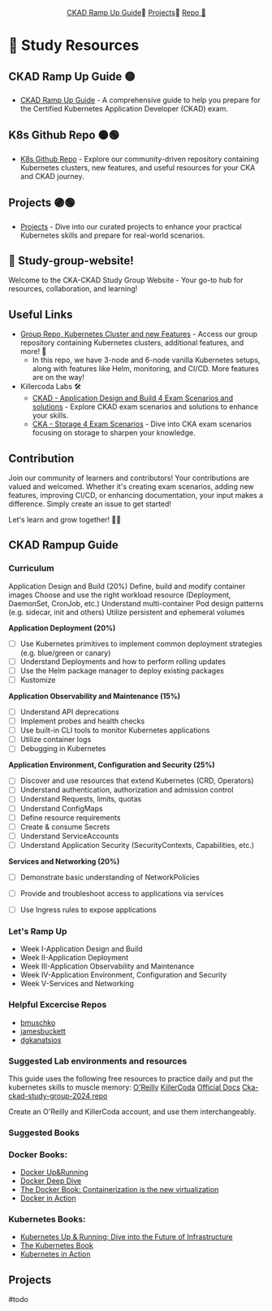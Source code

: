 <center>

[CKAD Ramp Up Guide](#rampup)🐍 [Projects](#projects)🦔 [Repo 📖](https://github.com/colossus06/cka-ckad-study-group-2024)

</center>

# 📘 Study Resources

## CKAD Ramp Up Guide 🟡 
- [CKAD Ramp Up Guide](#rampup) - A comprehensive guide to help you prepare for the Certified Kubernetes Application Developer (CKAD) exam.

## K8s Github Repo 🟠🟢
- [K8s Github Repo](https://github.com/colossus06/cka-ckad-study-group-2024/) - Explore our community-driven repository containing Kubernetes clusters, new features, and useful resources for your CKA and CKAD journey.

## Projects 🟣🟢
- [Projects](#projects) - Dive into our curated projects to enhance your practical Kubernetes skills and prepare for real-world scenarios.

## 🚀 Study-group-website!

Welcome to the CKA-CKAD Study Group Website - Your go-to hub for resources, collaboration, and learning!

## Useful Links
- [Group Repo, Kubernetes Cluster and new Features](https://github.com/colossus06/cka-ckad-study-group-2024) - Access our group repository containing Kubernetes clusters, additional features, and more! 🌟
    - In this repo, we have 3-node and 6-node vanilla Kubernetes setups, along with features like Helm, monitoring, and CI/CD. More features are on the way!
- Killercoda Labs 🛠️
    - [CKAD - Application Design and Build 4 Exam Scenarios and solutions](https://killercoda.com/kuberada/scenario/4-questions) - Explore CKAD exam scenarios and solutions to enhance your skills.
    - [CKA - Storage 4 Exam Scenarios](https://killercoda.com/kuberada/scenario/cka-4-questions) - Dive into CKA exam scenarios focusing on storage to sharpen your knowledge.

## Contribution
Join our community of learners and contributors! Your contributions are valued and welcomed. Whether it's creating exam scenarios, adding new features, improving CI/CD, or enhancing documentation, your input makes a difference. Simply create an issue to get started!

Let's learn and grow together! 🌱✨


## CKAD Rampup Guide <a id="rampup"></a>

### Curriculum


Application Design and Build (20%)
Define, build and modify container images
Choose and use the right workload resource (Deployment, DaemonSet, CronJob, etc.)
Understand multi-container Pod design patterns (e.g. sidecar, init and others)
Utilize persistent and ephemeral volumes
 
**Application Deployment (20%)**

- [ ] Use Kubernetes primitives to implement common deployment strategies (e.g. blue/green or canary)
- [ ] Understand Deployments and how to perform rolling updates
- [ ] Use the Helm package manager to deploy existing packages
- [ ] Kustomize
 
**Application Observability and Maintenance (15%)**

- [ ] Understand API deprecations
- [ ] Implement probes and health checks
- [ ] Use built-in CLI tools to monitor Kubernetes applications
- [ ] Utilize container logs
- [ ] Debugging in Kubernetes
 
**Application Environment, Configuration and Security (25%)**

- [ ] Discover and use resources that extend Kubernetes (CRD, Operators)
- [ ] Understand authentication, authorization and admission control
- [ ] Understand Requests, limits, quotas
- [ ] Understand ConfigMaps
- [ ] Define resource requirements
- [ ] Create & consume Secrets
- [ ] Understand ServiceAccounts
- [ ] Understand Application Security (SecurityContexts, Capabilities, etc.)
 
**Services and Networking (20%)**

- [ ] Demonstrate basic understanding of NetworkPolicies
- [ ] Provide and troubleshoot access to applications via services
- [ ] Use Ingress rules to expose applications


### Let's Ramp Up

* Week I-Application Design and Build
* Week II-Application Deployment
* Week III-Application Observability and Maintenance
* Week IV-Application Environment, Configuration and Security
* Week V-Services and Networking



### Helpful Excercise Repos


* [bmuschko](https://github.com/bmuschko/ckad-crash-course/tree/master/exercises)
* [jamesbuckett](https://github.com/jamesbuckett/ckad-questions)
* [dgkanatsios](https://github.com/dgkanatsios/CKAD-exercises)


### Suggested Lab environments and resources

This guide uses the following free resources to practice daily and put the kubernetes skills to muscle memory:
[O'Reilly](https://www.oreilly.com/)
[KillerCoda](https://killercoda.com/)
[Official Docs](https://kubernetes.io/)
[Cka-ckad-study-group-2024 repo](https://github.com/colossus06/cka-ckad-study-group-2024)

Create an O'Reilly and KillerCoda account, and use them interchangeably.


### Suggested Books


### Docker Books:
- [Docker Up&Running](https://www.amazon.com/Docker-Shipping-Reliable-Containers-Production/dp/1491917571)
- [Docker Deep Dive](https://www.amazon.com/Docker-Deep-Dive-Nigel-Poulton/dp/1521822808)
- [The Docker Book: Containerization is the new virtualization](https://www.amazon.com/Docker-Book-Containerization-new-virtualization-ebook/dp/B00LRROTI4)
- [Docker in Action](https://www.amazon.com/Docker-Action-Jeff-Nickoloff/dp/1633430235)

### Kubernetes Books:
- [Kubernetes Up & Running: Dive into the Future of Infrastructure](https://www.amazon.com/Kubernetes-Running-Dive-Future-Infrastructure/dp/1492046531)
- [The Kubernetes Book](https://www.amazon.com/Kubernetes-Book-Nigel-Poulton/dp/1521823634)
- [Kubernetes in Action](https://www.amazon.com/Kubernetes-Action-Marko-Luksa/dp/1617293725)


## Projects <a id="projects"></a>

#todo